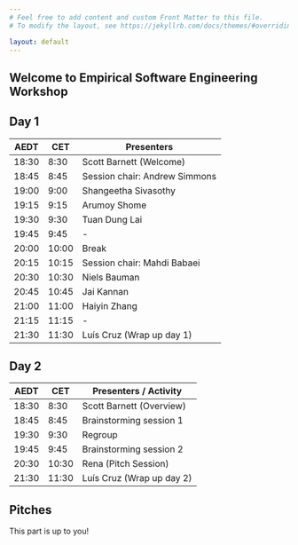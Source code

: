 ```yaml
---
# Feel free to add content and custom Front Matter to this file.
# To modify the layout, see https://jekyllrb.com/docs/themes/#overriding-theme-defaults

layout: default
---
```

## Welcome to Empirical Software Engineering Workshop

## Day 1


| AEDT  | CET   | Presenters                    |
|-------|-------|-------------------------------|
| 18:30 | 8:30  | Scott Barnett (Welcome)       |
| 18:45 | 8:45  | Session chair: Andrew Simmons |
| 19:00 | 9:00  | Shangeetha Sivasothy          |
| 19:15 | 9:15  | Arumoy Shome                  |
| 19:30 | 9:30  | Tuan Dung Lai                 |
| 19:45 | 9:45  | -                             |
| 20:00 | 10:00 | Break                         |
| 20:15 | 10:15 | Session chair: Mahdi Babaei   |
| 20:30 | 10:30 | Niels Bauman                  |
| 20:45 | 10:45 | Jai Kannan                    |
| 21:00 | 11:00 | Haiyin Zhang                  |
| 21:15 | 11:15 | -                             |
| 21:30 | 11:30 | Luís Cruz (Wrap up day 1)     |


## Day 2

| AEDT  | CET   | Presenters / Activity         |
|-------|-------|-------------------------------|
| 18:30 | 8:30  | Scott Barnett (Overview)      |
| 18:45 | 8:45  | Brainstorming session 1       |
| 19:30 | 9:30  | Regroup                       |
| 19:45 | 9:45  | Brainstorming session 2       |
| 20:30 | 10:30 | Rena (Pitch Session)          |
| 21:30 | 11:30 | Luís Cruz (Wrap up day 2)     |


## Pitches

This part is up to you!
